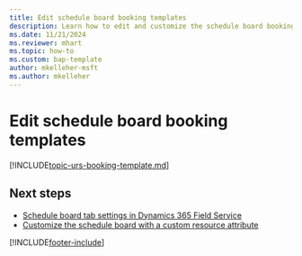 ```yaml
---
title: Edit schedule board booking templates
description: Learn how to edit and customize the schedule board booking template in Dynamics 365 Field Service.
ms.date: 11/21/2024
ms.reviewer: mhart 
ms.topic: how-to
ms.custom: bap-template
author: mkelleher-msft
ms.author: mkelleher
---
```


# Edit schedule board booking templates

[!INCLUDE[topic-urs-booking-template.md](../shared/urs/booking-template.md)]

## Next steps

- [Schedule board tab settings in Dynamics 365 Field Service](schedule-board-tab-settings.md)
- [Customize the schedule board with a custom resource attribute](extend-schedule-board-custom-resource-attribute.md)

[!INCLUDE[footer-include](../includes/footer-banner.md)]
